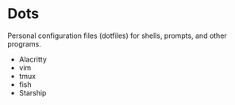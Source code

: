# Dots
Personal configuration files (dotfiles) for shells, prompts, and other programs.

- Alacritty
- vim
- tmux
- fish
- Starship
